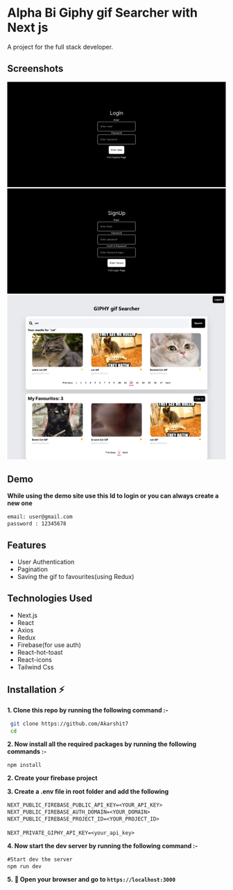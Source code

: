 
# Alpha Bi Giphy gif Searcher with Next js

A project for the full stack developer.

## Screenshots

![Login Screen](./screenshots/login_ss.png)
![Sign Up Screen](./screenshots/signup_ss.png)
![Main Screen](./screenshots/main_screen_ss.png)


## Demo

**While using the demo site use this Id to login or you can always create a new one**
```
email: user@gmail.com
password : 12345678
```


## Features

- User Authentication
- Pagination
- Saving the gif to favourites(using Redux)


## Technologies Used

- Next.js
- React 
- Axios
- Redux 
- Firebase(for use auth)
- React-hot-toast
- React-icons
- Tailwind Css

## Installation ⚡

**1. Clone this repo by running the following command :-**

```bash
 git clone https://github.com/Akarshit7
 cd 
```

**2. Now install all the required packages by running the following commands :-**

```
npm install
```

**2. Create your firebase project**

**3. Create a .env file in root folder and add the following**

```
NEXT_PUBLIC_FIREBASE_PUBLIC_API_KEY=<YOUR_API_KEY>
NEXT_PUBLIC_FIREBASE_AUTH_DOMAIN=<YOUR_DOMAIN>
NEXT_PUBLIC_FIREBASE_PROJECT_ID=<YOUR_PROJECT_ID>

NEXT_PRIVATE_GIPHY_API_KEY=<your_api_key>

```


**4. Now start the dev server by running the following command :-**

```
#Start dev the server
npm run dev
```

**5.** **🎉 Open your browser and go to `https://localhost:3000`**